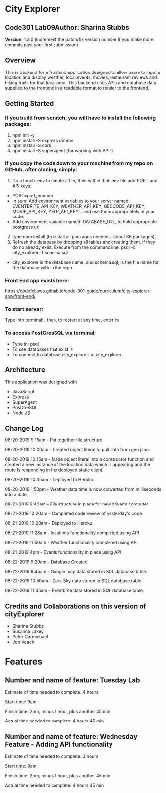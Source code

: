 # City Explorer

## Code301 Lab09**Author**: Sharina Stubbs
**Version**: 1.3.0 (increment the patch/fix version number if you make more commits past your first submission)

## Overview
This is backend for a frontend application designed to allow users to input a location and display weather, local events, movies, restaurant reviews and hiking trails for that local area. This backend uses APIs and database data supplied to the frontend in a readable format to render to the frontend.

## Getting Started
### If you build from scratch, you will have to install the following packages: 
1. npm init -y
2. npm install -S express dotenv
3. npm install -S cors
4. npm install -S superagent (for working with APIs)

### If you copy the code down to your machine from my repo on GitHub, after cloning, simply:
1. Do a touch .env to create a file, then within that .env file add PORT and API keys:
* PORT=port_number
* In sum: Add environment variables to your server named: EVENTBRITE_API_KEY, WEATHER_API_KEY, GEOCODE_API_KEY, MOVIE_API_KEY, YELP_API_KEY... and use them appropriately in your code.
* Add environment variable named: DATABASE_URL, to hold appropriate postgress url
2. type npm install (to install all packages needed... about 86 packages).
3. Refresh the database by dropping all tables and creating them, if they do no already exist: Execute from the command line: psql -d city_explorer -f schema.sql 
* city_explorer is the database name, and schema.sql, is the file name for the database with in the repo.

### Front End app exists here:
https://codefellows.github.io/code-301-guide/curriculum/city-explorer-app/front-end/


### To start server:
Type into terminal: <nodemon>, then, to restart at any time, enter `rs`

### To access PostGresSQL via terminal:
* Type in: psql
* To see databases that exist: \l
* To connect to database city_explorer: \c city_explorer

## Architecture
This application was designed with
* JavaScript
* Express
* SuperAgent 
* PostGreSQL
* Node.JS

## Change Log

08-20-2019 9:15am - Put together file structure.

08-20-2019 10:00am - Created object literal to pull data from geo.json

08-20-2019 10:15am - Made object literal into a constructor function and created a new instance of the location data which is appearing and the route is responding in the deployed static client.

08-20-2019 10:35am - Deployed to Heroku.

08-20-2019 1:50pm - Weather data time is now converted from milliseconds into a date.

08-21-2019 9:40am - File structure in place for new driver's computer

08-21-2019 10:20am - Completed code review of yesterday's code

08-21-2019 10:28am - Deployed to Heroku

08-21-2019 11:28am - locations functionality completed using API

08-21-2019 11:50am - Weather functionality completed using API

08-21-2019 4pm - Events functionality in place using API

08-22-2019 9:20am - Database Created

08-22-2019 9:45am - Google map data stored in SQL database table.

08-22-2019 10:50am - Dark Sky data stored in SQL database table.

08-22-2019 11:45am - Eventbrite data stored in SQL database table.


## Credits and Collaborations on this version of cityExplorer
* Sharina Stubbs
* Susanna Lakey
* Peter Carmichael
* Jon Veach

# Features
## Number and name of feature: Tuesday Lab

Estimate of time needed to complete: 4 hours

Start time: 9am

Finish time: 2pm, minus 1 hour, plus another 45 min

Actual time needed to complete: 4 hours 45 min

## Number and name of feature: Wednesday Feature - Adding API functionality

Estimate of time needed to complete: 3 hours

Start time: 9am

Finish time: 2pm, minus 1 hour, plus another 45 min

Actual time needed to complete: 4 hours 45 min

